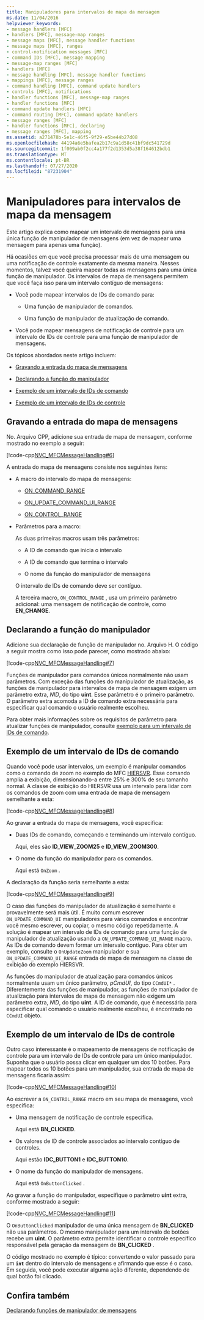 ```yaml
---
title: Manipuladores para intervalos de mapa da mensagem
ms.date: 11/04/2016
helpviewer_keywords:
- message handlers [MFC]
- handlers [MFC], message-map ranges
- message maps [MFC], message handler functions
- message maps [MFC], ranges
- control-notification messages [MFC]
- command IDs [MFC], message mapping
- message-map ranges [MFC]
- handlers [MFC]
- message handling [MFC], message handler functions
- mappings [MFC], message ranges
- command handling [MFC], command update handlers
- controls [MFC], notifications
- handler functions [MFC], message-map ranges
- handler functions [MFC]
- command update handlers [MFC]
- command routing [MFC], command update handlers
- message ranges [MFC]
- handler functions [MFC], declaring
- message ranges [MFC], mapping
ms.assetid: a271478b-5e1c-46f5-9f29-e5be44b27d08
ms.openlocfilehash: 44194a6e5bafea2b17c9a1d58c41bf9dc541729d
ms.sourcegitcommit: 1f009ab0f2cc4a177f2d1353d5a38f164612bdb1
ms.translationtype: MT
ms.contentlocale: pt-BR
ms.lasthandoff: 07/27/2020
ms.locfileid: "87231904"
---
```

# <a name="handlers-for-message-map-ranges"></a>Manipuladores para intervalos de mapa da mensagem

Este artigo explica como mapear um intervalo de mensagens para uma única função de manipulador de mensagens (em vez de mapear uma mensagem para apenas uma função).

Há ocasiões em que você precisa processar mais de uma mensagem ou uma notificação de controle exatamente da mesma maneira. Nesses momentos, talvez você queira mapear todas as mensagens para uma única função de manipulador. Os intervalos de mapa de mensagens permitem que você faça isso para um intervalo contíguo de mensagens:

- Você pode mapear intervalos de IDs de comando para:

  - Uma função de manipulador de comandos.

  - Uma função de manipulador de atualização de comando.

- Você pode mapear mensagens de notificação de controle para um intervalo de IDs de controle para uma função de manipulador de mensagens.

Os tópicos abordados neste artigo incluem:

- [Gravando a entrada do mapa de mensagens](#_core_writing_the_message.2d.map_entry)

- [Declarando a função do manipulador](#_core_declaring_the_handler_function)

- [Exemplo de um intervalo de IDs de comando](#_core_example_for_a_range_of_command_ids)

- [Exemplo de um intervalo de IDs de controle](#_core_example_for_a_range_of_control_ids)

## <a name="writing-the-message-map-entry"></a><a name="_core_writing_the_message.2d.map_entry"></a>Gravando a entrada do mapa de mensagens

No. Arquivo CPP, adicione sua entrada de mapa de mensagem, conforme mostrado no exemplo a seguir:

[!code-cpp[NVC_MFCMessageHandling#6](codesnippet/cpp/handlers-for-message-map-ranges_1.cpp)]

A entrada do mapa de mensagens consiste nos seguintes itens:

- A macro do intervalo do mapa de mensagens:

  - [ON_COMMAND_RANGE](reference/message-map-macros-mfc.md#on_command_range)

  - [ON_UPDATE_COMMAND_UI_RANGE](reference/message-map-macros-mfc.md#on_update_command_ui_range)

  - [ON_CONTROL_RANGE](reference/message-map-macros-mfc.md#on_control_range)

- Parâmetros para a macro:

  As duas primeiras macros usam três parâmetros:

  - A ID de comando que inicia o intervalo

  - A ID de comando que termina o intervalo

  - O nome da função do manipulador de mensagens

  O intervalo de IDs de comando deve ser contíguo.

  A terceira macro, `ON_CONTROL_RANGE` , usa um primeiro parâmetro adicional: uma mensagem de notificação de controle, como **EN_CHANGE**.

## <a name="declaring-the-handler-function"></a><a name="_core_declaring_the_handler_function"></a>Declarando a função do manipulador

Adicione sua declaração de função de manipulador no. Arquivo H. O código a seguir mostra como isso pode parecer, como mostrado abaixo:

[!code-cpp[NVC_MFCMessageHandling#7](codesnippet/cpp/handlers-for-message-map-ranges_2.h)]

Funções de manipulador para comandos únicos normalmente não usam parâmetros. Com exceção das funções do manipulador de atualização, as funções de manipulador para intervalos de mapa de mensagem exigem um parâmetro extra, *NID*, do tipo **uint**. Esse parâmetro é o primeiro parâmetro. O parâmetro extra acomoda a ID de comando extra necessária para especificar qual comando o usuário realmente escolheu.

Para obter mais informações sobre os requisitos de parâmetro para atualizar funções de manipulador, consulte [exemplo para um intervalo de IDs de comando](#_core_example_for_a_range_of_command_ids).

## <a name="example-for-a-range-of-command-ids"></a><a name="_core_example_for_a_range_of_command_ids"></a>Exemplo de um intervalo de IDs de comando

Quando você pode usar intervalos, um exemplo é manipular comandos como o comando de zoom no exemplo do MFC [HIERSVR](../overview/visual-cpp-samples.md). Esse comando amplia a exibição, dimensionando-a entre 25% e 300% de seu tamanho normal. A classe de exibição do HIERSVR usa um intervalo para lidar com os comandos de zoom com uma entrada de mapa de mensagem semelhante a esta:

[!code-cpp[NVC_MFCMessageHandling#8](codesnippet/cpp/handlers-for-message-map-ranges_3.cpp)]

Ao gravar a entrada do mapa de mensagens, você especifica:

- Duas IDs de comando, começando e terminando um intervalo contíguo.

   Aqui, eles são **ID_VIEW_ZOOM25** e **ID_VIEW_ZOOM300**.

- O nome da função do manipulador para os comandos.

   Aqui está `OnZoom` .

A declaração da função seria semelhante a esta:

[!code-cpp[NVC_MFCMessageHandling#9](codesnippet/cpp/handlers-for-message-map-ranges_4.h)]

O caso das funções do manipulador de atualização é semelhante e provavelmente será mais útil. É muito comum escrever `ON_UPDATE_COMMAND_UI` manipuladores para vários comandos e encontrar você mesmo escrever, ou copiar, o mesmo código repetidamente. A solução é mapear um intervalo de IDs de comando para uma função de manipulador de atualização usando a `ON_UPDATE_COMMAND_UI_RANGE` macro. As IDs de comando devem formar um intervalo contíguo. Para obter um exemplo, consulte o `OnUpdateZoom` manipulador e sua `ON_UPDATE_COMMAND_UI_RANGE` entrada de mapa de mensagem na classe de exibição do exemplo HIERSVR.

As funções do manipulador de atualização para comandos únicos normalmente usam um único parâmetro, *pCmdUI*, do tipo `CCmdUI*` . Diferentemente das funções de manipulador, as funções de manipulador de atualização para intervalos de mapa de mensagem não exigem um parâmetro extra, *NID*, do tipo **uint**. A ID de comando, que é necessária para especificar qual comando o usuário realmente escolheu, é encontrado no `CCmdUI` objeto.

## <a name="example-for-a-range-of-control-ids"></a><a name="_core_example_for_a_range_of_control_ids"></a>Exemplo de um intervalo de IDs de controle

Outro caso interessante é o mapeamento de mensagens de notificação de controle para um intervalo de IDs de controle para um único manipulador. Suponha que o usuário possa clicar em qualquer um dos 10 botões. Para mapear todos os 10 botões para um manipulador, sua entrada de mapa de mensagens ficaria assim:

[!code-cpp[NVC_MFCMessageHandling#10](codesnippet/cpp/handlers-for-message-map-ranges_5.cpp)]

Ao escrever a `ON_CONTROL_RANGE` macro em seu mapa de mensagens, você especifica:

- Uma mensagem de notificação de controle específica.

   Aqui está **BN_CLICKED**.

- Os valores de ID de controle associados ao intervalo contíguo de controles.

   Aqui estão **IDC_BUTTON1** e **IDC_BUTTON10**.

- O nome da função do manipulador de mensagens.

   Aqui está `OnButtonClicked` .

Ao gravar a função do manipulador, especifique o parâmetro **uint** extra, conforme mostrado a seguir:

[!code-cpp[NVC_MFCMessageHandling#11](codesnippet/cpp/handlers-for-message-map-ranges_6.cpp)]

O `OnButtonClicked` manipulador de uma única mensagem de **BN_CLICKED** não usa parâmetros. O mesmo manipulador para um intervalo de botões recebe um **uint**. O parâmetro extra permite identificar o controle específico responsável pela geração da mensagem de **BN_CLICKED** .

O código mostrado no exemplo é típico: convertendo o valor passado para um **`int`** dentro do intervalo de mensagens e afirmando que esse é o caso. Em seguida, você pode executar alguma ação diferente, dependendo de qual botão foi clicado.

## <a name="see-also"></a>Confira também

[Declarando funções de manipulador de mensagens](declaring-message-handler-functions.md)
